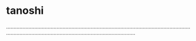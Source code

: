 # tanoshi

...................................................................................................................................................................................................................